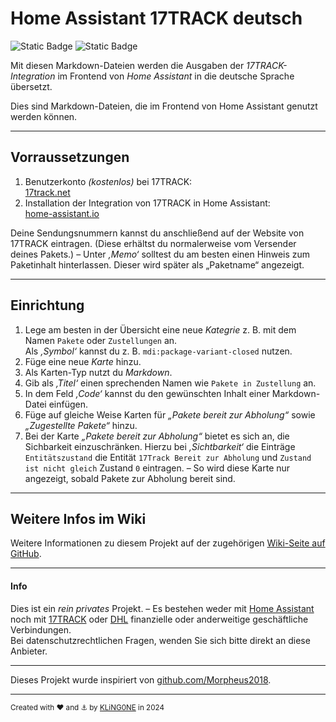 # Home Assistant 17TRACK deutsch


![Static Badge](https://img.shields.io/badge/Home_Assistant-2024.10.1-3BC5F3?logo=homeassistant&logoColor=white&logoSize=auto&label=Home%20Assistant&labelColor=3BC5F3&color=grey) ![Static Badge](https://img.shields.io/badge/17-TRACK-FF8C00?logoSize=auto&labelColor=FF8C00&color=003A9B&)


Mit diesen Markdown-Dateien werden die Ausgaben der _17TRACK-Integration_ im Frontend von _Home Assistant_ in die deutsche Sprache übersetzt.

Dies sind Markdown-Dateien, die im Frontend von Home Assistant genutzt werden können.

---

## Vorraussetzungen
1. Benutzerkonto _(kostenlos)_ bei 17TRACK:  
   [17track.net](https://www.17track.net/de)
1. Installation der Integration von 17TRACK in Home Assistant:  
   [home-assistant.io](https://www.home-assistant.io/integrations/seventeentrack/)

Deine Sendungsnummern kannst du anschließend auf der Website von 17TRACK eintragen. (Diese erhältst du normalerweise vom Versender deines Pakets.) – Unter _‚Memo‘_ solltest du am besten einen Hinweis zum Paketinhalt hinterlassen. Dieser wird später als „Paketname“ angezeigt.

---

## Einrichtung
1. Lege am besten in der Übersicht eine neue _Kategrie_ z. B. mit dem Namen ``Pakete`` oder ``Zustellungen`` an.  
   Als _‚Symbol‘_ kannst du z. B. ``mdi:package-variant-closed`` nutzen.
1. Füge eine neue _Karte_ hinzu.
1. Als Karten-Typ nutzt du _Markdown_.
1. Gib als _‚Titel‘_ einen sprechenden Namen wie ``Pakete in Zustellung`` an.
1. In dem Feld _‚Code‘_ kannst du den gewünschten Inhalt einer Markdown-Datei einfügen.
1. Füge auf gleiche Weise Karten für _„Pakete bereit zur Abholung“_ sowie _„Zugestellte Pakete“_ hinzu.
1. Bei der Karte _„Pakete bereit zur Abholung“_ bietet es sich an, die Sichbarkeit einzuschränken. Hierzu bei _‚Sichtbarkeit‘_ die Einträge ``Entitätszustand`` die Entität ``17Track Bereit zur Abholung`` und ``Zustand ist nicht gleich`` Zustand ``0`` eintragen. – So wird diese Karte nur angezeigt, sobald Pakete zur Abholung bereit sind.

---

## Weitere Infos im Wiki
Weitere Informationen zu diesem Projekt auf der zugehörigen [Wiki-Seite auf GitHub](https://github.com/KLiNG0NE/Home_Assistant_17TRACK_deutsch/wiki).

---

#### Info
Dies ist ein _rein privates_ Projekt. – Es bestehen weder mit [Home Assistant](https://www.home-assistant.io/) noch mit [17TRACK](https://www.17track.net/de) oder [DHL](https://www.dhl.de/) finanzielle oder anderweitige geschäftliche Verbindungen.  
Bei datenschutzrechtlichen Fragen, wenden Sie sich bitte direkt an diese Anbieter.

---

Dieses Projekt wurde inspiriert von [github.com/Morpheus2018](https://github.com/Morpheus2018/HA-17TRACK-Translate).

---

<sub>Created with&nbsp;❤️ and&nbsp;⚓ by [KLiNG0NE](https://github.com/KLiNG0NE/) in&nbsp;2024</sub>
